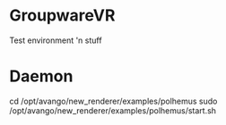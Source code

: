 # GroupwareVR
Test environment 'n stuff

# Daemon
cd /opt/avango/new_renderer/examples/polhemus
sudo /opt/avango/new_renderer/examples/polhemus/start.sh
